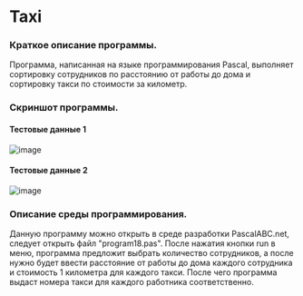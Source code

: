 # Taxi
### Краткое описание программы.
Программа, написанная на языке программирования Pascal, выполняет сортировку сотрудников по расстоянию от работы до дома и сортировку такси по стоимости за километр.
### Скриншот программы.
#### Тестовые данные 1
![image](https://user-images.githubusercontent.com/90241550/139525151-88688467-496a-48d5-a2e0-6d666b20f51b.png)
#### Тестовые данные 2
![image](https://user-images.githubusercontent.com/90241550/139525142-35bff469-123e-4b3b-9da6-deda2e5b1da2.png)
### Описание среды программирования.
Данную программу можно открыть в среде разработки PascalABC.net, следует открыть файл "program18.pas". После нажатия кнопки run в меню, программа предложит выбрать количество сотрудников, а после нужно будет ввести расстояние от работы до дома каждого сотрудника и стоимость 1 километра для каждого такси. После чего программа выдаст номера такси для каждого работника соответственно.
